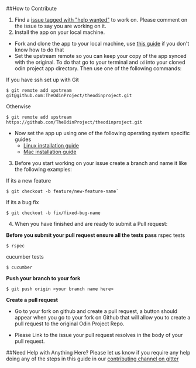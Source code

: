 ##How to Contribute
1. Find a [issue tagged with "help wanted"](https://github.com/TheOdinProject/theodinproject/labels/Help%20Wanted) to work on. Please comment on the issue to say you are working on it.
2. Install the app on your local machine.

  * Fork and clone the app to your local machine, use [this guide](https://help.github.com/articles/fork-a-repo/) if you don't know how to do that
  * Set the upstream remote so you can keep your copy of the app synced with the original. To do that go to your terminal and `cd` into your cloned odin project app directory. Then use one of the following commands:

 If you have ssh set up with Git
 ```
 $ git remote add upstream git@github.com:TheOdinProject/theodinproject.git
 ```
 Otherwise
 ```
 $ git remote add upstream https://github.com/TheOdinProject/theodinproject.git
 ```

 * Now set the app up using one of the following operating system specific guides
   * [Linux installation guide](https://github.com/TheOdinProject/theodinproject/wiki/Linux-Installation-Guide)
   * [Mac installation guide](https://github.com/TheOdinProject/theodinproject/wiki/OSX-Installation-Guide)

3. Before you start working on your issue create a branch and name it like the following examples:

  If its a new feature
  ```
  $ git checkout -b feature/new-feature-name`
  ```
  If its a bug fix
  ```
  $ git checkout -b fix/fixed-bug-name
  ```

4. When you have finished and are ready to submit a Pull request:

  **Before you submit your pull request ensure all the tests pass**
  rspec tests
  ```
  $ rspec
  ```
  cucumber tests
  ```
  $ cucumber
  ```

  **Push your branch to your fork**
  ```
  $ git push origin <your branch name here>
  ```
  **Create a pull request**
   * Go to your fork on github and create a pull request, a button should appear when you go to your fork on Github that will allow you to create a pull request to the original Odin Project Repo.

  * Please Link to the issue your pull request resolves in the body of your pull request.

##Need Help with Anything Here?
Please let us know if you require any help doing any of the steps in this guide in our [contributing channel on gitter](https://gitter.im/TheOdinProject/Contributing)